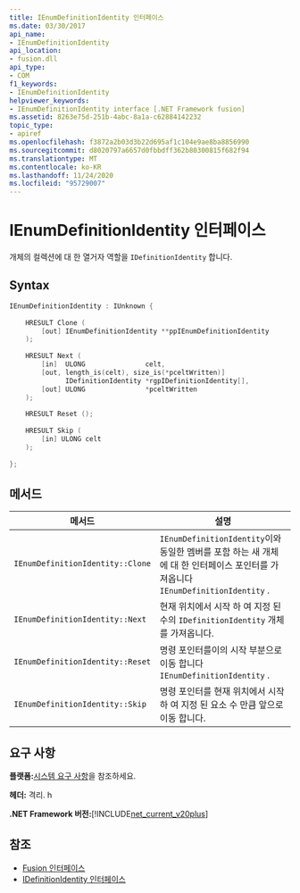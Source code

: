 ```yaml
---
title: IEnumDefinitionIdentity 인터페이스
ms.date: 03/30/2017
api_name:
- IEnumDefinitionIdentity
api_location:
- fusion.dll
api_type:
- COM
f1_keywords:
- IEnumDefinitionIdentity
helpviewer_keywords:
- IEnumDefinitionIdentity interface [.NET Framework fusion]
ms.assetid: 8263e75d-251b-4abc-8a1a-c62884142232
topic_type:
- apiref
ms.openlocfilehash: f3872a2b03d3b22d695af1c104e9ae8ba8856990
ms.sourcegitcommit: d8020797a6657d0fbbdff362b80300815f682f94
ms.translationtype: MT
ms.contentlocale: ko-KR
ms.lasthandoff: 11/24/2020
ms.locfileid: "95729007"
---
```

# <a name="ienumdefinitionidentity-interface"></a>IEnumDefinitionIdentity 인터페이스

개체의 컬렉션에 대 한 열거자 역할을 `IDefinitionIdentity` 합니다.  
  
## <a name="syntax"></a>Syntax  
  
```cpp  
IEnumDefinitionIdentity : IUnknown {  
  
    HRESULT Clone (  
        [out] IEnumDefinitionIdentity **ppIEnumDefinitionIdentity  
    );  
  
    HRESULT Next (  
        [in]  ULONG               celt,  
        [out, length_is(celt), size_is(*pceltWritten)]  
              IDefinitionIdentity *rgpIDefinitionIdentity[],  
        [out] ULONG               *pceltWritten  
    );  
  
    HRESULT Reset ();  
  
    HRESULT Skip (  
        [in] ULONG celt  
    );  
  
};  
```  
  
## <a name="methods"></a>메서드  
  
|메서드|설명|  
|------------|-----------------|  
|`IEnumDefinitionIdentity::Clone`|`IEnumDefinitionIdentity`이와 동일한 멤버를 포함 하는 새 개체에 대 한 인터페이스 포인터를 가져옵니다 `IEnumDefinitionIdentity` .|  
|`IEnumDefinitionIdentity::Next`|현재 위치에서 시작 하 여 지정 된 수의 `IDefinitionIdentity` 개체를 가져옵니다.|  
|`IEnumDefinitionIdentity::Reset`|명령 포인터를이의 시작 부분으로 이동 합니다 `IEnumDefinitionIdentity` .|  
|`IEnumDefinitionIdentity::Skip`|명령 포인터를 현재 위치에서 시작 하 여 지정 된 요소 수 만큼 앞으로 이동 합니다.|  
  
## <a name="requirements"></a>요구 사항  

 **플랫폼:**[시스템 요구 사항](../../get-started/system-requirements.md)을 참조하세요.  
  
 **헤더:** 격리. h  
  
 **.NET Framework 버전:**[!INCLUDE[net_current_v20plus](../../../../includes/net-current-v20plus-md.md)]  
  
## <a name="see-also"></a>참조

- [Fusion 인터페이스](fusion-interfaces.md)
- [IDefinitionIdentity 인터페이스](idefinitionidentity-interface.md)
